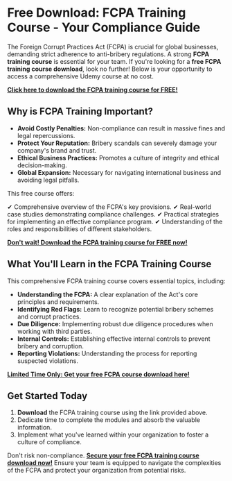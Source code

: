 # Free Download: FCPA Training Course - Your Compliance Guide

The Foreign Corrupt Practices Act (FCPA) is crucial for global businesses, demanding strict adherence to anti-bribery regulations. A strong **FCPA training course** is essential for your team. If you're looking for a **free FCPA training course download**, look no further! Below is your opportunity to access a comprehensive Udemy course at no cost.

[**Click here to download the FCPA training course for FREE!**](https://udemywork.com/fcpa-training-course)

## Why is FCPA Training Important?

*   **Avoid Costly Penalties:** Non-compliance can result in massive fines and legal repercussions.
*   **Protect Your Reputation:** Bribery scandals can severely damage your company's brand and trust.
*   **Ethical Business Practices:** Promotes a culture of integrity and ethical decision-making.
*   **Global Expansion:** Necessary for navigating international business and avoiding legal pitfalls.

This free course offers:

✔ Comprehensive overview of the FCPA's key provisions.
✔ Real-world case studies demonstrating compliance challenges.
✔ Practical strategies for implementing an effective compliance program.
✔ Understanding of the roles and responsibilities of different stakeholders.

[**Don't wait! Download the FCPA training course for FREE now!**](https://udemywork.com/fcpa-training-course)

## What You'll Learn in the FCPA Training Course

This comprehensive FCPA training course covers essential topics, including:

*   **Understanding the FCPA:** A clear explanation of the Act's core principles and requirements.
*   **Identifying Red Flags:** Learn to recognize potential bribery schemes and corrupt practices.
*   **Due Diligence:** Implementing robust due diligence procedures when working with third parties.
*   **Internal Controls:** Establishing effective internal controls to prevent bribery and corruption.
*   **Reporting Violations:** Understanding the process for reporting suspected violations.

[**Limited Time Only: Get your free FCPA course download here!**](https://udemywork.com/fcpa-training-course)

## Get Started Today

1.  **Download** the FCPA training course using the link provided above.
2.  Dedicate time to complete the modules and absorb the valuable information.
3.  Implement what you've learned within your organization to foster a culture of compliance.

Don't risk non-compliance. **[Secure your free FCPA training course download now!](https://udemywork.com/fcpa-training-course)** Ensure your team is equipped to navigate the complexities of the FCPA and protect your organization from potential risks.
